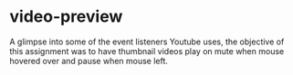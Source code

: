 # video-preview
A glimpse into some of the event listeners Youtube uses, the objective of this assignment was to have thumbnail videos play on mute when mouse hovered over and pause when mouse left. 
